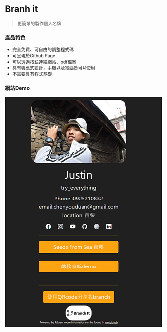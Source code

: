 # Branh it
> 更簡單的製作個人名牌

### 產品特色
* 完全免費、可自由的調整程式碼
* 可呈現於Github Page
* 可以透過按鈕連結網站、pdf檔案
* 具有響應式設計，手機以及電腦皆可以使用
* 不需要具有程式基礎

### 網站Demo
![alt text](image.png)

